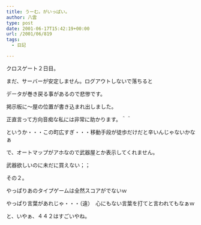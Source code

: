 ```yaml
---
title: うーむ。がいっぱい。
author: 八雲
type: post
date: 2001-06-17T15:42:19+00:00
url: /2001/06/819
tags:
  - 日記

---
```

クロスゲート２日目。
  
まだ、サーバーが安定しません。ログアウトしないで落ちると
  
データが巻き戻る事があるので悲惨です。
  
掲示板に～屋の位置が書き込まれ出しました。
  
正直言って方向音痴な私には非常に助かります。＾＾
  
というか・・・この町広すぎ・・・移動手段が徒歩だけだと辛いんじゃないかなぁ
  
で、オートマップがアホなので武器屋とか表示してくれません。
  
武器欲しいのに未だに買えない；；

その２。
  
やっぱりあのタイプゲームは全然スコアがでないｗ
  
やっぱり言葉があれじゃ・・・（違）　心にもない言葉を打てと言われてもなぁｗ
  
と、いやぁ、４４２はすごいやね。
